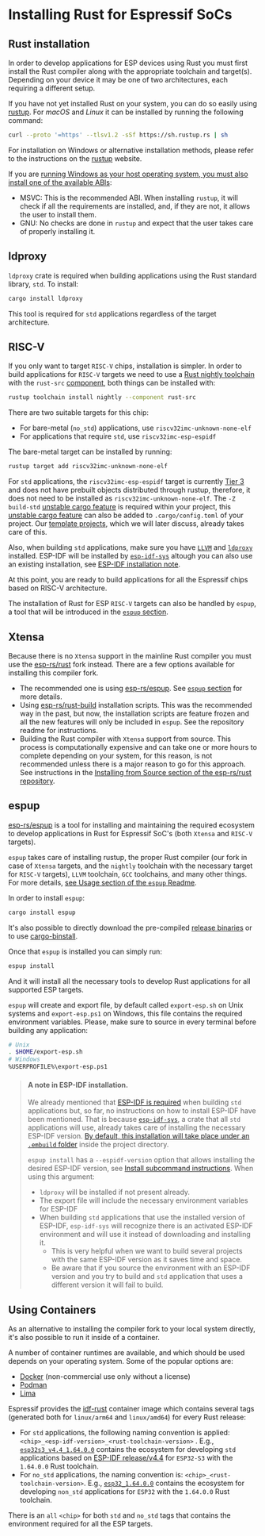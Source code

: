 # Installing Rust for Espressif SoCs

## Rust installation

In order to develop applications for ESP devices using Rust you must first install the Rust compiler along with the appropriate toolchain and target(s). Depending on your device it may be one of two architectures, each requiring a different setup.

If you have not yet installed Rust on your system, you can do so easily using [rustup]. For _macOS_ and _Linux_ it can be installed by running the following command:

```bash
curl --proto '=https' --tlsv1.2 -sSf https://sh.rustup.rs | sh
```

For installation on Windows or alternative installation methods, please refer to the instructions on the [rustup] website.

If you are [running Windows as your host operating system, you must also install one of the available ABIs]:
- MSVC: This is the recommended ABI. When installing `rustup`, it will check if all the requirements are installed, and, if they are not, it allows the user to install them.
- GNU: No checks are done in `rustup` and expect that the user takes care of properly installing it.

[rustup]: https://rustup.rs/
[running Windows as your host operating system, you must also install one of the available ABIs]: https://rust-lang.github.io/rustup/installation/windows.html

## ldproxy

`ldproxy` crate is required when building applications using the Rust standard library, `std`. To install:
```sh
cargo install ldproxy
```

This tool is required for `std` applications regardless of the target architecture.

[`ldproxy` crate]: https://github.com/esp-rs/embuild/tree/master/ldproxy

## RISC-V

If you only want to target `RISC-V` chips, installation is simpler. In order to build
applications for `RISC-V` targets we need to use a [Rust nightly toolchain] with the `rust-src` [component], both things can be installed with:

```bash
rustup toolchain install nightly --component rust-src
```

There are two suitable targets for this chip:

- For bare-metal (`no_std`) applications, use `riscv32imc-unknown-none-elf`
- For applications that require `std`, use `riscv32imc-esp-espidf`

The bare-metal target can be installed by running:

```bash
rustup target add riscv32imc-unknown-none-elf
```

For `std` applications, the `riscv32imc-esp-espidf` target is currently [Tier 3] and does not have prebuilt objects distributed through rustup, therefore, it does not need to be installed as `riscv32imc-unknown-none-elf`. The `-Z build-std` [unstable cargo feature] is required within your project, this [unstable cargo feature] can also be added to `.cargo/config.toml` of your project. Our [template projects], which we will later discuss, already takes care of this.

Also, when building `std` applications, make sure you have [`LLVM`] and [`ldproxy`] installed. ESP-IDF will be installed by [`esp-idf-sys`] altough you can also use an existing installation, see [ESP-IDF installation note].

At this point, you are ready to build applications for all the Espressif chips based on RISC-V architecture.

The installation of Rust for ESP `RISC-V` targets can also be handled by `espup`, a tool that will be introduced
in the [`espup` section].

[Rust nightly toolchain]: https://rust-lang.github.io/rustup/concepts/channels.html#working-with-nightly-rust
[component]: https://rust-lang.github.io/rustup/concepts/components.html
[template projects]: ../writing-your-own-application/generate-project-from-template.md
[unstable cargo feature]: https://doc.rust-lang.org/cargo/reference/unstable.html
[`LLVM`]: https://llvm.org/
[`ldproxy`]: #ldproxy
[`espup` section]: #espup
[Tier 3]: https://doc.rust-lang.org/nightly/rustc/platform-support.html#tier-3

## Xtensa

Because there is no `Xtensa` support in the mainline Rust compiler you must use the [esp-rs/rust] fork instead. There are a few options available for installing this compiler fork.

- The recommended one is using [esp-rs/espup]. See [`espup` section] for more details.
- Using [esp-rs/rust-build] installation scripts. This was the recommended way in the past, but now, the installation scripts are feature frozen and all the new features will only be included in `espup`. See the repository readme for instructions.
- Building the Rust compiler with `Xtensa` support from source. This process is computationally expensive and can take one or more hours to complete depending on your system, for this reason, is not recommended unless there is a major reason to go for this approach. See instructions in the [Installing from Source section of the esp-rs/rust repository].

[esp-rs/rust]: https://github.com/esp-rs/rust
[esp-rs/rust-build]: https://github.com/esp-rs/rust-build
[Installing from Source section of the esp-rs/rust repository]: https://github.com/esp-rs/rust#installing-from-source

## espup

[esp-rs/espup] is a tool for installing and maintaining the required ecosystem to develop applications in Rust for Espressif SoC's (both `Xtensa` and `RISC-V` targets).

`espup` takes care of installing rustup, the proper Rust compiler (our fork in case of `Xtensa` targets, and the `nightly` toolchain with the necessary target for `RISC-V` targets), `LLVM` toolchain,  `GCC` toolchains, and many other things. For more details, [see Usage section of the `espup` Readme].

In order to install `espup`:
```sh
cargo install espup
```

It's also possible to directly download the pre-compiled [release binaries] or to use [cargo-binstall].

Once that `espup` is installed you can simply run:
```sh
espup install
```

And it will install all the necessary tools to develop Rust applications for all supported ESP targets.

`espup` will create and export file, by default called `export-esp.sh` on Unix systems
and `export-esp.ps1` on Windows, this file contains the required environment variables. Please, make sure to source in every terminal before building any application:

```sh
# Unix
. $HOME/export-esp.sh
# Windows
%USERPROFILE%\export-esp.ps1
```

> #### A note in ESP-IDF installation.
> We already mentioned that [ESP-IDF is required] when building `std` applications but, so far, no
> instructions on how to install ESP-IDF have been mentioned. That is because [`esp-idf-sys`], a crate that all `std` applications
> will use, already takes care of installing the necessary ESP-IDF version. [By default, this installation will take place under an `.embuild` folder] inside
> the project directory.
>
> `espup install` has a `--espidf-version` option that allows installing the desired ESP-IDF version, see [Install subcommand instructions]. When using this argument:
> - `ldproxy` will be installed if not present already.
> - The export file will include the necessary environment variables for ESP-IDF
> - When building `std` applications that use the installed version of ESP-IDF, `esp-idf-sys` will recognize there is an activated ESP-IDF environment
> and will use it instead of downloading and installing it.
>   - This is very helpful when we want to build several projects with the same ESP-IDF version as it saves time and space.
>   - Be aware that if you source the environment with an ESP-IDF version and you try to build and `std` application that uses a different version it will fail to build.

[esp-rs/espup]: https://github.com/esp-rs/espup
[see Usage section of the `espup` Readme]: https://github.com/esp-rs/espup#usage
[release binaries]: https://github.com/esp-rs/espup/releases
[cargo-binstall]: https://github.com/cargo-bins/cargo-binstall
[ESP-IDF is required]: index.md
[`esp-idf-sys`]: https://github.com/esp-rs/esp-idf-sys
[By default, this installation will take place under an `.embuild` folder]: https://github.com/esp-rs/esp-idf-sys#esp_idf_tools_install_dir-esp_idf_tools_install_dir
[Install subcommand instructions]: https://github.com/esp-rs/espup#install-subcommand
[ESP-IDF installation note]: #a-note-in-esp-idf-installation

## Using Containers

As an alternative to installing the compiler fork to your local system directly, it's also possible to run it inside of a container.

A number of container runtimes are available, and which should be used depends on your operating system. Some of the popular options are:

- [Docker] (non-commercial use only without a license)
- [Podman]
- [Lima]

Espressif provides the [idf-rust] container image which contains several tags (generated both for `linux/arm64` and `linux/amd64`) for every Rust release:
- For `std` applications, the following naming convention is applied: `<chip>_<esp-idf-version>_<rust-toolchain-version>` . E.g., [`esp32s3_v4.4_1.64.0.0`] contains the ecosystem for developing `std` applications based on [ESP-IDF release/v4.4] for `ESP32-S3` with the `1.64.0.0` Rust toolchain.
- For `no_std` applications, the naming convention is: `<chip>_<rust-toolchain-version>`. E.g., [`esp32_1.64.0.0`] contains the ecosystem for developing `non_std` applications for `ESP32` with the `1.64.0.0` Rust toolchain.

There is an `all` `<chip>` for both `std` and `no_std` tags that contains the environment required for all the ESP targets.

[Docker]: https://www.docker.com/
[Podman]: https://podman.io/
[Lima]: https://github.com/lima-vm/lima
[idf-rust]: https://hub.docker.com/r/espressif/idf-rust/tags
[`esp32s3_v4.4_1.64.0.0`]: https://hub.docker.com/layers/espressif/idf-rust/esp32s3_v4.4_1.64.0.0/images/sha256-6fa1e98d770e3edc67cbd565893aa04e5573024b1e3e373fae50907435e841e4?context=explore
[ESP-IDF release/v4.4]: https://github.com/espressif/esp-idf/tree/release/v4.4
[`esp32_1.64.0.0`]: https://hub.docker.com/layers/espressif/idf-rust/esp32_1.64.0.0/images/sha256-cc026ff9278a876f171d48978988e131940c07659485937a37cf750c44b28dfd?context=explore
